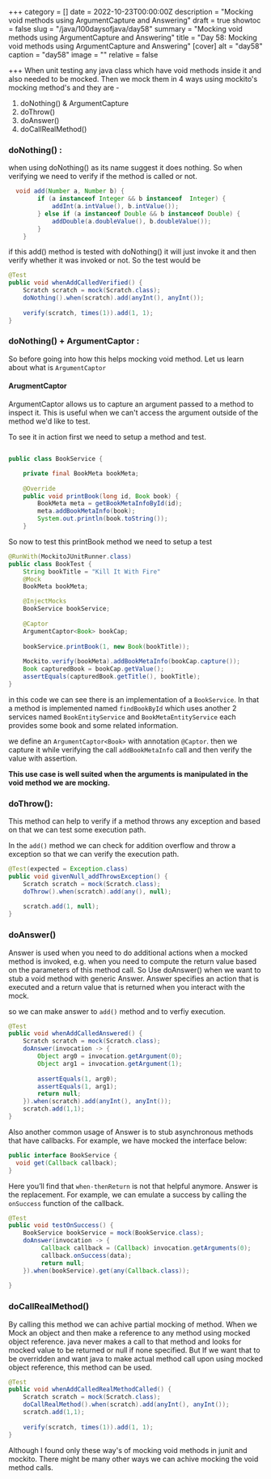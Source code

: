 +++
category = []
date = 2022-10-23T00:00:00Z
description = "Mocking void methods using ArgumentCapture and Answering"
draft = true
showtoc = false
slug = "/java/100daysofjava/day58"
summary = "Mocking void methods using ArgumentCapture and Answering"
title = "Day 58: Mocking void methods using ArgumentCapture and Answering"
[cover]
alt = "day58"
caption = "day58"
image = ""
relative = false

+++
When unit testing any java class which have void methods inside it and also needed to be mocked. Then we mock them in 4 ways using mockito's mocking method's and they are -



1. doNothing() & ArgumentCapture
2. doThrow()
3. doAnswer()
4. doCallRealMethod()

### doNothing() :

when using doNothing() as its name suggest it does nothing. So when verifying we need to verify if the method is called or not.

```java
  void add(Number a, Number b) {
        if (a instanceof Integer && b instanceof  Integer) {
            addInt(a.intValue(), b.intValue());
        } else if (a instanceof Double && b instanceof Double) {
            addDouble(a.doubleValue(), b.doubleValue());
        }
    }
```

if this add() method is tested with doNothing() it will just invoke it and then verify whether it was invoked or not. So the test would be

```java
@Test
public void whenAddCalledVerified() {
    Scratch scratch = mock(Scratch.class);
    doNothing().when(scratch).add(anyInt(), anyInt());
 
    verify(scratch, times(1)).add(1, 1);
}
```

### doNothing() + ArgumentCaptor :

So before going into how this helps mocking void method. Let us learn about what is `ArgumentCaptor`

#### ArugmentCaptor

ArgumentCaptor allows us to capture an argument passed to a method to inspect it. This is useful when we can't access the argument outside of the method we'd like to test.

To see it in action first we need to setup a method and test.

```java

public class BookService {

    private final BookMeta bookMeta;
    
    @Override
    public void printBook(long id, Book book) {
        BookMeta meta = getBookMetaInfoById(id);
        meta.addBookMetaInfo(book);
        System.out.println(book.toString());
    }
```

So now to test this printBook method we need to setup a test

```java
@RunWith(MockitoJUnitRunner.class)
public class BookTest {
	String bookTitle = "Kill It With Fire"
    @Mock
    BookMeta bookMeta;

    @InjectMocks
    BookService bookService;
    
    @Captor
	ArgumentCaptor<Book> bookCap;
    
    bookService.printBook(1, new Book(bookTitle));
  
    Mockito.verify(bookMeta).addBookMetaInfo(bookCap.capture());
    Book capturedBook = bookCap.getValue();
    assertEquals(capturedBook.getTitle(), bookTitle);
}
```

in this code we can see there is an implementation of a `BookService`. In that a method is implemented named `findBookById` which uses another 2 services named `BookEntityService` and `BookMetaEntityService` each provides some book and some related information.

we define an `ArgumentCaptor<Book>` with annotation `@Captor`. then we capture it while verifying the call `addBookMetaInfo` call and then verify the value with assertion.

**This use case is well suited when the arguments is manipulated in the void method we are mocking.**

### doThrow():

This method can help to verify if a method throws any exception and based on that we can test some execution path.

In the `add()` method we can check for addition overflow and throw a exception so that we can verify the execution path.

```java
@Test(expected = Exception.class)
public void givenNull_addThrowsException() {
    Scratch scratch = mock(Scratch.class);
    doThrow().when(scratch).add(any(), null);
 
    scratch.add(1, null);
}
```

### doAnswer()

Answer is used when you need to do additional actions when a mocked method is invoked, e.g. when you need to compute the return value based on the parameters of this method call. So Use doAnswer() when we want to stub a void method with generic Answer. Answer specifies an action that is executed and a return value that is returned when you interact with the mock.

so we can make answer to `add()` method and to verfiy execution.

```java
@Test
public void whenAddCalledAnswered() {
    Scratch scratch = mock(Scratch.class);
    doAnswer(invocation -> {
        Object arg0 = invocation.getArgument(0);
        Object arg1 = invocation.getArgument(1);
        
        assertEquals(1, arg0);
        assertEquals(1, arg1);
        return null;
    }).when(scratch).add(anyInt(), anyInt());
    scratch.add(1,1);
}
```

Also another common usage of Answer is to stub asynchronous methods that have callbacks. For example, we have mocked the interface below:

```java
public interface BookService {
  void get(Callback callback);
}
```

Here you’ll find that `when-thenReturn` is not that helpful anymore. Answer is the replacement. For example, we can emulate a success by calling the `onSuccess` function of the callback.

```java
@Test
public void testOnSuccess() {
    BookService bookService = mock(BookService.class);
    doAnswer(invocation -> {
         Callback callback = (Callback) invocation.getArguments(0);
       	 callback.onSuccess(data);
         return null;
    }).when(bookService).get(any(Callback.class));
    
}
```

### doCallRealMethod() 

By calling this method we can achive partial mocking of method. When we Mock an object and then make a reference to any method using mocked object reference. java never makes a call to that method and looks for mocked value to be returned or null if none specified. But If we want that to be overridden and want java to make actual method call upon using mocked object reference, this method can be used.


```java
@Test
public void whenAddCalledRealMethodCalled() {
    Scratch scratch = mock(Scratch.class);
    doCallRealMethod().when(scratch).add(anyInt(), anyInt());
    scratch.add(1,1);
 
    verify(scratch, times(1)).add(1, 1);
}
```

Although I found only these way's of mocking void methods in junit and mockito. There might be many other ways we can achive mocking the void method calls.
